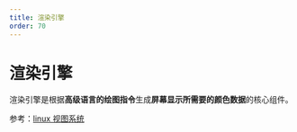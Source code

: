 ```yaml
---
title: 渲染引擎
order: 70
---
```


# 渲染引擎
渲染引擎是根据**高级语言的绘图指令**生成**屏幕显示所需要的颜色数据**的核心组件。

参考：[linux 视图系统](/kernel/linux/video)